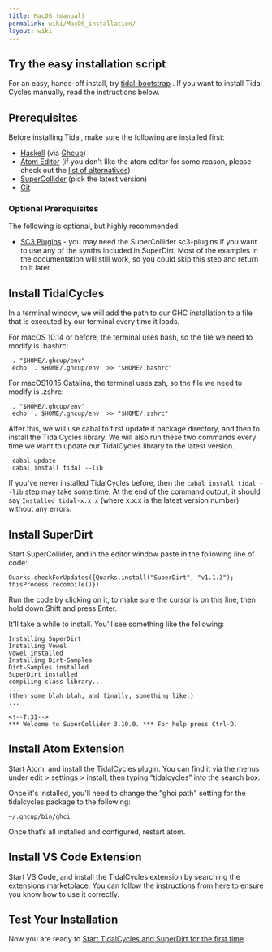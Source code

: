 ```yaml
---
title: MacOS (manual)
permalink: wiki/MacOS_installation/
layout: wiki
---
```


<languages /> <translate>

## Try the easy installation script

For an easy, hands-off install, try
[tidal-bootstrap](https://github.com/tidalcycles/tidal-bootstrap/blob/master/README.md)
. If you want to install Tidal Cycles manually, read the instructions below.

## Prerequisites

Before installing Tidal, make sure the following are installed first:

-   [Haskell](https://www.haskell.org/ghcup/) (via [Ghcup](https://www.haskell.org/ghcup/))
-   [Atom Editor](https://atom.io/) (if you don't like the atom editor
    for some reason, please check out the [list of
    alternatives](/wiki/List_of_tidal_editors "wikilink"))
-   [SuperCollider](https://supercollider.github.io/downloads) (pick the
    latest version)
-   [Git](https://git-scm.com/)

### Optional Prerequisites

The following is optional, but highly recommended:

-   [SC3 Plugins](https://supercollider.github.io/sc3-plugins/) - you
    may need the SuperCollider sc3-plugins if you want to use any of the
    synths included in SuperDirt. Most of the examples in the
    documentation will still work, so you could skip this step and
    return to it later.

## Install TidalCycles

In a terminal window, we will add the path to our GHC installation to a
file that is executed by our terminal every time it loads.

For macOS 10.14 or before, the terminal uses bash, so the file we need
to modify is .bashrc:

     . "$HOME/.ghcup/env"
     echo '. $HOME/.ghcup/env' >> "$HOME/.bashrc"

For macOS10.15 Catalina, the terminal uses zsh, so the file we need to
modify is .zshrc:

     . "$HOME/.ghcup/env"
     echo '. $HOME/.ghcup/env' >> "$HOME/.zshrc"

After this, we will use cabal to first update it package directory, and
then to install the TidalCycles library. We will also run these two
commands every time we want to update our TidalCycles library to the
latest version.

     cabal update
     cabal install tidal --lib

If you've never installed TidalCycles before, then the
`cabal install tidal --lib` step may take some time. At the end of the
command output, it should say `Installed tidal-x.x.x` (where x.x.x is
the latest version number) without any errors.

## Install SuperDirt

Start SuperCollider, and in the editor window paste in the following
line of code:

``` plaintext
Quarks.checkForUpdates({Quarks.install("SuperDirt", "v1.1.3"); thisProcess.recompile()})
```

Run the code by clicking on it, to make sure the cursor is on this line,
then hold down Shift and press Enter.

It'll take a while to install. You'll see something like the following:

``` plaintext
Installing SuperDirt
Installing Vowel
Vowel installed
Installing Dirt-Samples
Dirt-Samples installed
SuperDirt installed
compiling class library...
...
(then some blah blah, and finally, something like:)
...

<!--T:31-->
*** Welcome to SuperCollider 3.10.0. *** For help press Ctrl-D.
```

## Install Atom Extension

Start Atom, and install the TidalCycles plugin. You can find it via the
menus under edit \> settings \> install, then typing “tidalcycles” into
the search box.

Once it's installed, you'll need to change the "ghci path" setting for
the tidalcycles package to the following:

    ~/.ghcup/bin/ghci

Once that’s all installed and configured, restart atom.

## Install VS Code Extension

Start VS Code, and install the TidalCycles extension by searching the
extensions marketplace. You can follow the instructions from
[here](https://marketplace.visualstudio.com/items?itemName=tidalcycles.vscode-tidalcycles)
to ensure you know how to use it correctly.

## Test Your Installation

Now you are ready to [Start TidalCycles and SuperDirt for the first
time](/wiki/Start_tidalcycles_and_superdirt_for_the_first_time "wikilink").
</translate>
